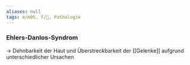 ```yaml
---
aliases: null
tags: m/m05, f/🧬, Pathologie
---
```

### Ehlers-Danlos-Syndrom
→ Dehnbarkeit der Haut und Überstreckbarkeit der [[Gelenke]] aufgrund unterschiedlicher Ursachen